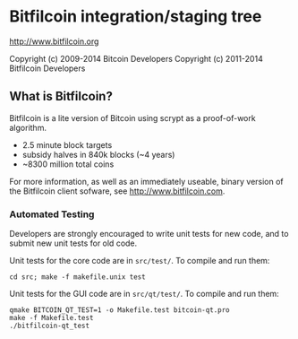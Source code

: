 Bitfilcoin integration/staging tree
================================

http://www.bitfilcoin.org

Copyright (c) 2009-2014 Bitcoin Developers
Copyright (c) 2011-2014 Bitfilcoin Developers

What is Bitfilcoin?
----------------

Bitfilcoin is a lite version of Bitcoin using scrypt as a proof-of-work algorithm.
 - 2.5 minute block targets
 - subsidy halves in 840k blocks (~4 years)
 - ~8300 million total coins


For more information, as well as an immediately useable, binary version of
the Bitfilcoin client sofware, see http://www.bitfilcoin.com.

### Automated Testing

Developers are strongly encouraged to write unit tests for new code, and to
submit new unit tests for old code.

Unit tests for the core code are in `src/test/`. To compile and run them:

    cd src; make -f makefile.unix test

Unit tests for the GUI code are in `src/qt/test/`. To compile and run them:

    qmake BITCOIN_QT_TEST=1 -o Makefile.test bitcoin-qt.pro
    make -f Makefile.test
    ./bitfilcoin-qt_test


